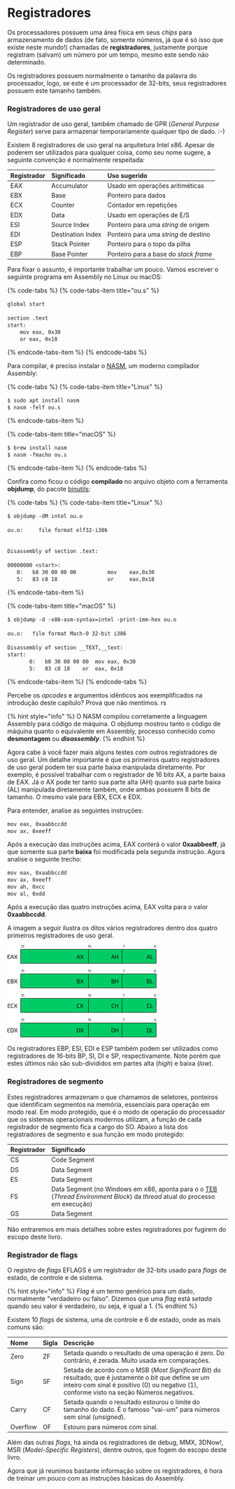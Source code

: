 # Registradores

Os processadores possuem uma área física em seus _chips_ para armazenamento de dados \(de fato, somente números, já que é só isso que existe neste mundo!\) chamadas de **registradores**, justamente porque registram \(salvam\) um número por um tempo, mesmo este sendo não determinado.

Os registradores possuem normalmente o tamanho da palavra do processador, logo, se este é um processador de 32-bits, seus registradores possuem este tamanho também.

### Registradores de uso geral

Um registrador de uso geral, também chamado de GPR \(_General Purpose Register_\) serve para armazenar temporariamente qualquer tipo de dado. :-\)

Existem 8 registradores de uso geral na arquitetura Intel x86. Apesar de poderem ser utilizados para qualquer coisa, como seu nome sugere, a seguinte convenção é normalmente respeitada:

| Registrador | Significado | Uso sugerido |
| :--- | :--- | :--- |
| EAX | Accumulator | Usado em operações aritiméticas |
| EBX | Base | Ponteiro para dados |
| ECX | Counter | Contador em repetições |
| EDX | Data | Usado em operações de E/S |
| ESI | Source Index | Ponteiro para uma _string_ de origem |
| EDI | Destination Index | Ponteiro para uma _string_ de destino |
| ESP | Stack Pointer | Ponteiro para o topo da pilha |
| EBP | Base Pointer | Ponteiro para a base do _stack frame_ |

Para fixar o assunto, é importante trabalhar um pouco. Vamos escrever o seguinte programa em Assembly no Linux ou macOS:

{% code-tabs %}
{% code-tabs-item title="ou.s" %}
```assembly
global start

section .text
start:
	mov eax, 0x30
	or eax, 0x18
```
{% endcode-tabs-item %}
{% endcode-tabs %}

Para compilar, é preciso instalar o [NASM](https://www.nasm.us/), um moderno compilador Assembly:

{% code-tabs %}
{% code-tabs-item title="Linux" %}
```text
$ sudo apt install nasm
$ nasm -felf ou.s
```
{% endcode-tabs-item %}

{% code-tabs-item title="macOS" %}
```
$ brew install nasm
$ nasm -fmacho ou.s
```
{% endcode-tabs-item %}
{% endcode-tabs %}

Confira como ficou o código **compilado** no arquivo objeto com a ferramenta **objdump**, do pacote [binutils](https://www.gnu.org/software/binutils/):

{% code-tabs %}
{% code-tabs-item title="Linux" %}
```text
$ objdump -dM intel ou.o

ou.o:     file format elf32-i386


Disassembly of section .text:

00000000 <start>:
   0:	b8 30 00 00 00       	mov    eax,0x30
   5:	83 c8 18             	or     eax,0x18
```
{% endcode-tabs-item %}

{% code-tabs-item title="macOS" %}
```
$ objdump -d -x86-asm-syntax=intel -print-imm-hex ou.o

ou.o:	file format Mach-O 32-bit i386

Disassembly of section __TEXT,__text:
start:
       0:	b8 30 00 00 00 	mov	eax, 0x30
       5:	83 c8 18 	or	eax, 0x18
```
{% endcode-tabs-item %}
{% endcode-tabs %}

Percebe os _opcodes_ e argumentos idênticos aos exemplificados na introdução deste capítulo? Prova que não mentimos. rs

{% hint style="info" %}
O NASM compilou corretamente a linguagem Assembly para código de máquina. O objdump mostrou tanto o código de máquina quanto o equivalente em Assembly, processo conhecido como **desmontagem** ou _**disassembly**_.
{% endhint %}

Agora cabe à você fazer mais alguns testes com outros registradores de uso geral. Um detalhe importante é que os primeiros quatro registradores de uso geral podem ter sua parte baixa manipulada diretamente. Por exemplo, é possível trabalhar com o registrador de 16 bits AX, a parte baixa de EAX. Já o AX pode ter tanto sua parte alta \(AH\) quanto sua parte baixa \(AL\) manipulada diretamente também, onde ambas possuem 8 bits de tamanho. O mesmo vale para EBX, ECX e EDX.

Para entender, analise as seguintes instruções:

```assembly
mov eax, 0xaabbccdd
mov ax, 0xeeff
```

Após a execução das instruções acima, EAX conterá o valor **0xaabbeeff**, já que somente sua parte **baixa** foi modificada pela segunda instrução. Agora analise o seguinte trecho:

```assembly
mov eax, 0xaabbccdd
mov ax, 0xeeff
mov ah, 0xcc
mov al, 0xdd
```

Após a execução das quatro instruções acima, EAX volta para o valor **0xaabbccdd**.

A imagem a seguir ilustra os ditos vários registradores dentro dos quatro primeiros registradores de uso geral.

![Sub-divisões de EAX, EBX, ECX e EDX](../.gitbook/assets/registradores.png)

Os registradores EBP, ESI, EDI e ESP também podem ser utilizados como registradores de 16-bits BP, SI, DI e SP, respectivamente. Note porém que estes últimos não são sub-divididos em partes alta \(_high_\) e baixa \(_low_\).

### Registradores de segmento

Estes registradores armazenam o que chamamos de seletores, ponteiros que identificam segmentos na memória, essenciais para operação em modo real. Em modo protegido, que é o modo de operação do processador que os sistemas operacionais modernos utilizam, a função de cada registrador de segmento fica a cargo do SO. Abaixo a lista dos registradores de segmento e sua função em modo protegido:

| Registrador | Significado |
| :--- | :--- |
| CS | Code Segment |
| DS | Data Segment |
| ES | Data Segment |
| FS | Data Segment \(no Windows em x86, aponta para o o [TEB](https://msdn.microsoft.com/en-us/library/windows/desktop/ms686708%28v=vs.85%29.aspx) \(_Thread Environment Block_\) da _thread_ atual do processo em execução\) |
| GS | Data Segment |

Não entraremos em mais detalhes sobre estes registradores por fugirem do escopo deste livro.

### Registrador de flags

O registro de _flags_ EFLAGS é um registrador de 32-bits usado para _flags_ de estado, de controle e de sistema.

{% hint style="info" %}
_Flag_ é um termo genérico para um dado, normalmente "verdadeiro ou falso". Dizemos que uma _flag_ está _setada_ quando seu valor é verdadeiro, ou seja, é igual a 1.
{% endhint %}

Existem 10 _flags_ de sistema, uma de controle e 6 de estado, onde as mais comuns são:

| Nome | Sigla | Descrição |
| :--- | :--- | :--- |
| Zero | ZF | Setada quando o resultado de uma operação é zero. Do contrário, é zerada. Muito usada em comparações. |
| Sign | SF | Setada de acordo com o MSB \(_Most Significant Bit_\) do resultado, que é justamente o _bit_ que define se um inteiro com sinal é positivo \(0\) ou negativo \(1\), conforme visto na seção Números negativos. |
| Carry | CF | Setada quando o resultado estourou o limite do tamanho do dado. É o famoso "vai-um" para números sem sinal \(_unsigned_\). |
| Overflow | OF | Estouro para números com sinal. |

Além das outras _flags_, há ainda os registradores de debug, MMX, 3DNow!, MSR \(_Model-Specific Registers_\), dentre outros, que fogem do escopo deste livro.

Agora que já reunimos bastante informação sobre os registradores, é hora de treinar um pouco com as instruções básicas do Assembly.


